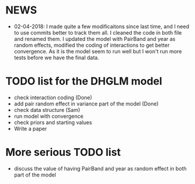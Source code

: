 # NEWS

* 02-04-2018: I made quite a few modificaitons since last time, and I need to use commits better to track them all. I cleaned the code in both file and renamed them. I updated the model with PairBand and year as random effects, modified the coding of interactions to get better convergence. As it is the model seem to run well but I won't run more tests before we have the final data.

# TODO list for the DHGLM model

* check interaction coding (Done)
* add pair random effect in variance part of the model (Done) 
* check data structure (Sam)
* run model with convergence
* check priors and starting values
* Write a paper


# More serious TODO list

* discuss the value of having PairBand and year as random effect in both part of the model
